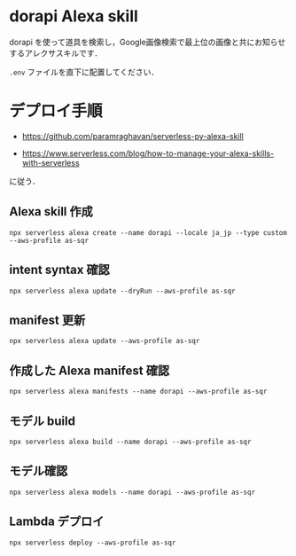# dorapi Alexa skill
dorapi を使って道具を検索し，Google画像検索で最上位の画像と共にお知らせするアレクサスキルです．

`.env` ファイルを直下に配置してください．

# デプロイ手順
- https://github.com/paramraghavan/serverless-py-alexa-skill

- https://www.serverless.com/blog/how-to-manage-your-alexa-skills-with-serverless

に従う．

## Alexa skill 作成
```
npx serverless alexa create --name dorapi --locale ja_jp --type custom --aws-profile as-sqr
```

## intent syntax 確認
```
npx serverless alexa update --dryRun --aws-profile as-sqr
```

## manifest 更新

```
npx serverless alexa update --aws-profile as-sqr
```

## 作成した Alexa manifest 確認
```
npx serverless alexa manifests --name dorapi --aws-profile as-sqr
```

## モデル build
```
npx serverless alexa build --name dorapi --aws-profile as-sqr
```

## モデル確認
```
npx serverless alexa models --name dorapi --aws-profile as-sqr
```

## Lambda デプロイ
```
npx serverless deploy --aws-profile as-sqr
```
